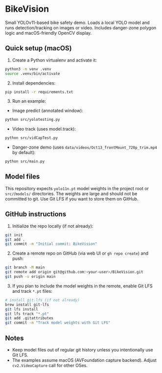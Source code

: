# BikeVision

Small YOLOv11-based bike safety demo. Loads a local YOLO model and runs detection/tracking on images or video. Includes danger-zone polygon logic and macOS-friendly OpenCV display.

## Quick setup (macOS)

1. Create a Python virtualenv and activate it:

```bash
python3 -m venv .venv
source .venv/bin/activate
```

2. Install dependencies:

```bash
pip install -r requirements.txt
```

3. Run an example:

- Image predict (annotated window):

```bash
python src/yolotesting.py
```

- Video track (uses model.track):

```bash
python src/vidCapTest.py
```

- Danger-zone demo (uses `data/videos/Oct13_frontMount_720p_trim.mp4` by default):

```bash
python src/main.py
```

## Model files

This repository expects `yolo11n.pt` model weights in the project root or `src/`/`models/` directories. The weights are large and should not be committed to git. Use Git LFS if you want to store them on GitHub.

## GitHub instructions

1. Initialize the repo locally (if not already):

```bash
git init
git add .
git commit -m "Initial commit: BikeVision"
```

2. Create a remote repo on GitHub (via web UI or `gh repo create`) and push:

```bash
git branch -M main
git remote add origin git@github.com:<your-user>/BikeVision.git
git push -u origin main
```

3. If you plan to include the model weights in the remote, enable Git LFS and track `*.pt` files:

```bash
# install git-lfs (if not already)
brew install git-lfs
git lfs install
git lfs track "*.pt"
git add .gitattributes
git commit -m "Track model weights with Git LFS"
```

## Notes

- Keep model files out of regular git history unless you intentionally use Git LFS.
- The examples assume macOS (AVFoundation capture backend). Adjust `cv2.VideoCapture` call for other OSes.

